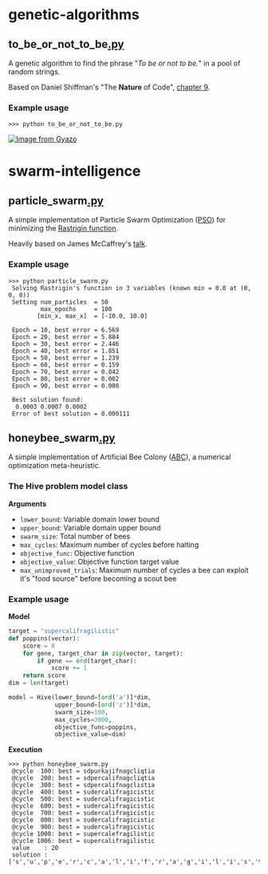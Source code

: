 
<!-- -->
# genetic-algorithms

## to_be_or_not_to_be[.py](https://github.com/laurelkeys/large-i-mean-venti/blob/master/genetic-algorithms/to_be_or_not_to_be.py)

A genetic algorithm to find the phrase "*To be or not to be.*" in a pool of random strings.

Based on Daniel Shiffman's "The **Nature** of Code", [chapter 9](https://natureofcode.com/book/chapter-9-the-evolution-of-code/).

### Example usage
```
>>> python to_be_or_not_to_be.py
```
[![Image from Gyazo](https://i.gyazo.com/992ad6d9a4d433988d85b437e5d67032.gif)](https://gyazo.com/992ad6d9a4d433988d85b437e5d67032)

<!-- -->
# swarm-intelligence

## particle_swarm[.py](https://github.com/laurelkeys/large-i-mean-venti/blob/master/swarm-intelligence/particle_swarm.py)

A simple implementation of Particle Swarm Optimization ([PSO](https://en.wikipedia.org/wiki/Particle_swarm_optimization)) for minimizing the [Rastrigin function](https://en.wikipedia.org/wiki/Rastrigin_function).

Heavily based on James McCaffrey's [talk](https://www.youtube.com/watch?v=bVDX_UwthZI).

### Example usage
```
>>> python particle_swarm.py
 Solving Rastrigin's function in 3 variables (known min = 0.0 at (0, 0, 0))
 Setting num_particles  = 50
         max_epochs     = 100
        [min_x, max_x]  = [-10.0, 10.0]

 Epoch = 10, best error = 6.569
 Epoch = 20, best error = 5.884
 Epoch = 30, best error = 2.446
 Epoch = 40, best error = 1.851
 Epoch = 50, best error = 1.239
 Epoch = 60, best error = 0.159
 Epoch = 70, best error = 0.042
 Epoch = 80, best error = 0.002
 Epoch = 90, best error = 0.000

 Best solution found:
  0.0003 0.0007 0.0002
 Error of best solution = 0.000111
```

## honeybee_swarm[.py](https://github.com/laurelkeys/large-i-mean-venti/blob/master/swarm-intelligence/honeybee_swarm.py)

A simple implementation of Artificial Bee Colony ([ABC](http://www.scholarpedia.org/article/Artificial_bee_colony_algorithm)), a numerical optimization meta-heuristic.

### The Hive problem model class
**Arguments**
- `lower_bound`: Variable domain lower bound
- `upper_bound`: Variable domain upper bound
- `swarm_size`: Total number of bees
- `max_cycles`: Maximum number of cycles before halting
- `objective_func`: Objective function
- `objective_value`: Objective function target value
- `max_unimproved_trials`: Maximum number of cycles a bee can exploit it's "food source" before becoming a scout bee

### Example usage
**Model**
```python
target = "supercalifragilistic"
def poppins(vector):
    score = 0
    for gene, target_char in zip(vector, target):
        if gene == ord(target_char):
            score += 1
    return score
dim = len(target)

model = Hive(lower_bound=[ord('a')]*dim, 
             upper_bound=[ord('z')]*dim, 
             swarm_size=100,  
             max_cycles=3000, 
             objective_func=poppins,
             objective_value=dim)
```

**Execution**
```
>>> python honeybee_swarm.py
 @cycle  100: best = sdpurkajifnagcliqtia
 @cycle  200: best = sdpercalifnagcliqtia
 @cycle  300: best = sdpercalifnagclistia
 @cycle  400: best = sudercalifragicistic
 @cycle  500: best = sudercalifragicistic
 @cycle  600: best = sudercalifragicistic
 @cycle  700: best = sudercalifragicistic
 @cycle  800: best = sudercalifragicistic
 @cycle  900: best = sudercalifragicistic
 @cycle 1000: best = supercalefragilistic
 @cycle 1006: best = supercalifragilistic
 value    : 20
 solution : ['s','u','p','e','r','c','a','l','i','f','r','a','g','i','l','i','s','t','i','c']
```


